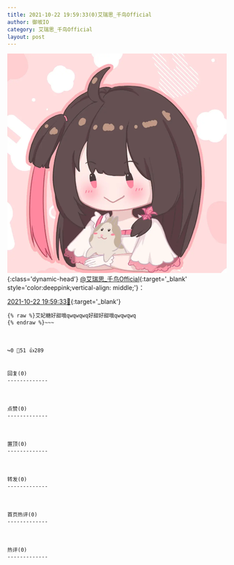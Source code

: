 ```yaml
---
title: 2021-10-22 19:59:33(0)艾瑞思_千鸟Official
author: 御坂IO
category: 艾瑞思_千鸟Official
layout: post
---
```


![img](/images/7e08840c56f251de28bdf766b647bd5fe9a5d50a.jpg){:class='dynamic-head'}
[@艾瑞思_千鸟Official](https://space.bilibili.com/1090010845/dynamic){:target='_blank' style='color:deeppink;vertical-align: middle;'}：

[2021-10-22 19:59:33🔗](https://t.bilibili.com/584397186149146598){:target='_blank'}

~~~
{% raw %}艾妃糖好甜哦qwqwqwq好甜好甜哦qwqwqwq
{% endraw %}~~~



↪️0 💬51 👍289


回复(0)
-------------



点赞(0)
-------------



置顶(0)
-------------



转发(0)
-------------



首页热评(0)
-------------



热评(0)
-------------



